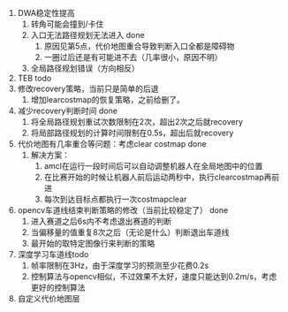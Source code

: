 1. DWA稳定性提高
   1. 转角可能会撞到/卡住
   2. 入口无法路径规划无法进入 done
      1. 原因见第5点，代价地图重合导致判断入口全都是障碍物
      2. 一圈过后还是有可能进不去（几率很小，原因不明）
   3. 全局路径规划错误（方向相反）
2. TEB todo
3. 修改recovery策略，当前只是简单的后退
   1. 增加learcostmap的恢复策略，之前给删了。
4. 减少recovery判断时间 done
   1. 将全局路径规划重试次数限制在2次，超出2次之后就recovery
   2. 将局部路径规划的计算时间限制在0.5s，超出后就recovery
5. 代价地图有几率重合等问题：考虑clear costmap done
   1. 解决方案：
      1. amcl在运行一段时间后可以自动调整机器人在全局地图中的位置
      2. 在比赛开始的时候让机器人前后运动两秒中，执行clearcostmap再前进
      3. 每次到达目标点都执行一次costmapclear
6. opencv车道线结束判断策略的修改（当前比较稳定了） done
   1. 进入赛道之后6s内不考虑退出赛道的判断
   2. 当偏移量的值重复8次之后（无论是什么）判断退出车道线
   3. 最开始的取特定图像行来判断的策略
7. 深度学习车道线todo
   1. 帧率限制在3Hz，由于深度学习的预测至少花费0.2s
   2. 控制算法与opencv相似，不过效果不太好，速度只能达到0.2m/s，考虑更好的控制算法
8. 自定义代价地图层
